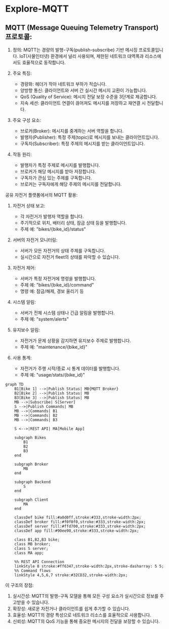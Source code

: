 # Explore-MQTT

## MQTT (Message Queuing Telemetry Transport) 프로토콜:

1. 정의:
   MQTT는 경량의 발행-구독(publish-subscribe) 기반 메시징 프로토콜입니다. IoT(사물인터넷) 환경에서 널리 사용되며, 제한된 네트워크 대역폭과 리소스에서도 효율적으로 동작합니다.

2. 주요 특징:
   - 경량화: 헤더가 작아 네트워크 부하가 적습니다.
   - 양방향 통신: 클라이언트와 서버 간 실시간 메시지 교환이 가능합니다.
   - QoS (Quality of Service): 메시지 전달 보장 수준을 3단계로 제공합니다.
   - 지속 세션: 클라이언트 연결이 끊어져도 메시지를 저장하고 재연결 시 전달합니다.

3. 주요 구성 요소:
   - 브로커(Broker): 메시지를 중계하는 서버 역할을 합니다.
   - 발행자(Publisher): 특정 주제(topic)로 메시지를 보내는 클라이언트입니다.
   - 구독자(Subscriber): 특정 주제의 메시지를 받는 클라이언트입니다.

4. 작동 원리:
   - 발행자가 특정 주제로 메시지를 발행합니다.
   - 브로커가 해당 메시지를 받아 저장합니다.
   - 구독자가 관심 있는 주제를 구독합니다.
   - 브로커는 구독자에게 해당 주제의 메시지를 전달합니다.

공유 자전거 플랫폼에서의 MQTT 활용:

1. 자전거 상태 보고:
   - 각 자전거가 발행자 역할을 합니다.
   - 주기적으로 위치, 배터리 상태, 잠금 상태 등을 발행합니다.
   - 주제 예: "bikes/{bike_id}/status"

2. 서버의 자전거 모니터링:
   - 서버가 모든 자전거의 상태 주제를 구독합니다.
   - 실시간으로 자전거 fleet의 상태를 파악할 수 있습니다.

3. 자전거 제어:
   - 서버가 특정 자전거에 명령을 발행합니다.
   - 주제 예: "bikes/{bike_id}/command"
   - 명령 예: 잠금/해제, 경보 울리기 등

4. 시스템 알림:
   - 서버가 전체 시스템 상태나 긴급 알림을 발행합니다.
   - 주제 예: "system/alerts"

5. 유지보수 알림:
   - 자전거가 문제 상황을 감지하면 유지보수 주제로 발행합니다.
   - 주제 예: "maintenance/{bike_id}"

7. 사용 통계:
   - 자전거가 주행 시작/종료 시 통계 데이터를 발행합니다.
   - 주제 예: "usage/stats/{bike_id}"

``` mermaid
graph TD
    B1[Bike 1] -->|Publish Status| MB{MQTT Broker}
    B2[Bike 2] -->|Publish Status| MB
    B3[Bike 3] -->|Publish Status| MB
    MB -->|Subscribe| S[Server]
    S -->|Publish Commands| MB
    MB -->|Commands| B1
    MB -->|Commands| B2
    MB -->|Commands| B3
    
    S <-->|REST API| MA[Mobile App]
    
    subgraph Bikes
        B1
        B2
        B3
    end
    
    subgraph Broker
        MB
    end
    
    subgraph Backend
        S
    end
    
    subgraph Client
        MA
    end
    
    classDef bike fill:#a0d0ff,stroke:#333,stroke-width:2px;
    classDef broker fill:#f0f0f0,stroke:#333,stroke-width:2px;
    classDef server fill:#ffd700,stroke:#333,stroke-width:2px;
    classDef app fill:#90ee90,stroke:#333,stroke-width:2px;
    
    class B1,B2,B3 bike;
    class MB broker;
    class S server;
    class MA app;

    %% REST API Connection
    linkStyle 8 stroke:#ff6347,stroke-width:2px,stroke-dasharray: 5 5;
    %% Command flows
    linkStyle 4,5,6,7 stroke:#32CD32,stroke-width:2px;
```

이 구조의 장점:
1. 실시간성: MQTT의 발행-구독 모델을 통해 모든 구성 요소가 실시간으로 정보를 주고받을 수 있습니다.
2. 확장성: 새로운 자전거나 클라이언트를 쉽게 추가할 수 있습니다.
3. 효율성: MQTT의 경량 특성으로 네트워크 리소스를 효율적으로 사용합니다.
4. 신뢰성: MQTT의 QoS 기능을 통해 중요한 메시지의 전달을 보장할 수 있습니다.
